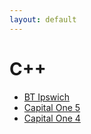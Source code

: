 ```yaml
---
layout: default
---
```

# C++
* [BT Ipswich](/assignments/BT%20Ipswich.html)
* [Capital One 5](/assignments/Capital%20One%205.html)
* [Capital One 4](/assignments/Capital%20One%204.html)
